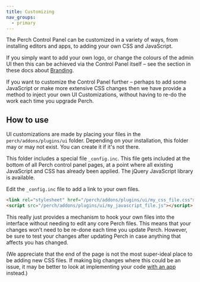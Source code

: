 ```yaml
---
title: Customizing
nav_groups:
  - primary
---
```


The Perch Control Panel can be customized in a variety of ways, from installing editors and apps, to adding your own CSS and JavaScript.

If you simply want to add your own logo, or change the colours of the admin UI then this can be achieved via the Control Panel itself – see the section in these docs about [Branding](/perch/control-panel/branding).

If you want to customize the Control Panel further – perhaps to add some JavaScript or make more extensive CSS changes then we have provide a method to inject your own UI Customizations, without having to re-do the work each time you upgrade Perch.

## How to use

UI customizations are made by placing your files in the `perch/addons/plugins/ui` folder. Depending on your installation, this folder may or may not exist. You can create it if it's not there.

This folder includes a special file `_config.inc`. This file gets included at the bottom of all Perch control panel pages, at a point where all existing JavaScript and CSS has already been applied. The jQuery JavaScript library is available.

Edit the `_config.inc` file to add a link to your own files.

```html
<link rel="stylesheet" href="/perch/addons/plugins/ui/my_css_file.css">
<script src="/perch/addons/plugins/ui/my_javascript_file.js"></script>
```

This really just provides a mechanism to hook your own files into the interface without needing to edit any core Perch files. This means that your changes won’t need to be re-done each time you update Perch. However, be sure to test your changes after updating Perch in case anything that affects you has changed.

(We appreciate that the end of the page is not the most super-ideal place to be adding new CSS files. If making big changes where this could be an issue, it may be better to look at implementing your code [with an app](/api) instead.)
